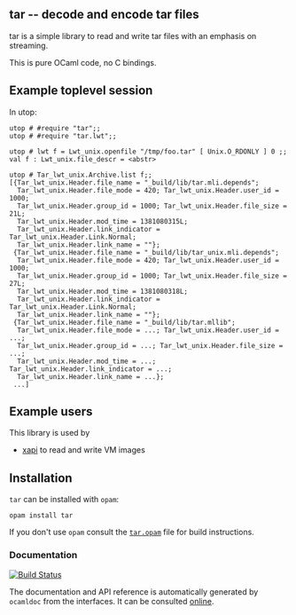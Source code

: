 ## tar -- decode and encode tar files

tar is a simple library to read and write tar files with an emphasis on
streaming.

This is pure OCaml code, no C bindings.

## Example toplevel session

In utop:
```
utop # #require "tar";;
utop # #require "tar.lwt";;

utop # lwt f = Lwt_unix.openfile "/tmp/foo.tar" [ Unix.O_RDONLY ] 0 ;;
val f : Lwt_unix.file_descr = <abstr> 

utop # Tar_lwt_unix.Archive.list f;;
[{Tar_lwt_unix.Header.file_name = "_build/lib/tar.mli.depends";
  Tar_lwt_unix.Header.file_mode = 420; Tar_lwt_unix.Header.user_id = 1000;
  Tar_lwt_unix.Header.group_id = 1000; Tar_lwt_unix.Header.file_size = 21L;
  Tar_lwt_unix.Header.mod_time = 1381080315L;
  Tar_lwt_unix.Header.link_indicator = Tar_lwt_unix.Header.Link.Normal;
  Tar_lwt_unix.Header.link_name = ""};
 {Tar_lwt_unix.Header.file_name = "_build/lib/tar_unix.mli.depends";
  Tar_lwt_unix.Header.file_mode = 420; Tar_lwt_unix.Header.user_id = 1000;
  Tar_lwt_unix.Header.group_id = 1000; Tar_lwt_unix.Header.file_size = 27L;
  Tar_lwt_unix.Header.mod_time = 1381080318L;
  Tar_lwt_unix.Header.link_indicator = Tar_lwt_unix.Header.Link.Normal;
  Tar_lwt_unix.Header.link_name = ""};
 {Tar_lwt_unix.Header.file_name = "_build/lib/tar.mllib";
  Tar_lwt_unix.Header.file_mode = ...; Tar_lwt_unix.Header.user_id = ...;
  Tar_lwt_unix.Header.group_id = ...; Tar_lwt_unix.Header.file_size = ...;
  Tar_lwt_unix.Header.mod_time = ...; Tar_lwt_unix.Header.link_indicator = ...;
  Tar_lwt_unix.Header.link_name = ...};
 ...]
```

## Example users

This library is used by
* [xapi](https://www.github.com/xapi-project/xen-api) to read and write VM images

## Installation

`tar` can be installed with `opam`:

    opam install tar

If you don't use `opam` consult the [`tar.opam`](tar.opam) file for build
instructions.

### Documentation

[![Build Status](https://travis-ci.org/mirage/ocaml-tar.svg?branch=master)](https://travis-ci.org/mirage/ocaml-tar)

The documentation and API reference is automatically generated by
`ocamldoc` from the interfaces. It can be consulted [online][2].

[2]: https://mirage.github.io/ocaml-tar/Tar.html

